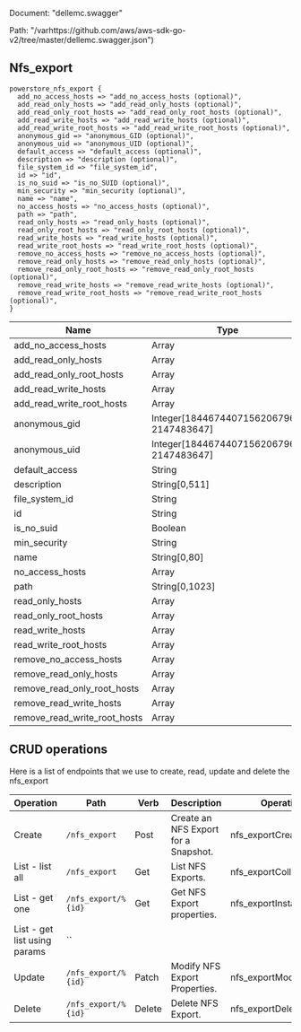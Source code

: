 Document: "dellemc.swagger"


Path: "/varhttps://github.com/aws/aws-sdk-go-v2/tree/master/dellemc.swagger.json")

## Nfs_export



```puppet
powerstore_nfs_export {
  add_no_access_hosts => "add_no_access_hosts (optional)",
  add_read_only_hosts => "add_read_only_hosts (optional)",
  add_read_only_root_hosts => "add_read_only_root_hosts (optional)",
  add_read_write_hosts => "add_read_write_hosts (optional)",
  add_read_write_root_hosts => "add_read_write_root_hosts (optional)",
  anonymous_gid => "anonymous_GID (optional)",
  anonymous_uid => "anonymous_UID (optional)",
  default_access => "default_access (optional)",
  description => "description (optional)",
  file_system_id => "file_system_id",
  id => "id",
  is_no_suid => "is_no_SUID (optional)",
  min_security => "min_security (optional)",
  name => "name",
  no_access_hosts => "no_access_hosts (optional)",
  path => "path",
  read_only_hosts => "read_only_hosts (optional)",
  read_only_root_hosts => "read_only_root_hosts (optional)",
  read_write_hosts => "read_write_hosts (optional)",
  read_write_root_hosts => "read_write_root_hosts (optional)",
  remove_no_access_hosts => "remove_no_access_hosts (optional)",
  remove_read_only_hosts => "remove_read_only_hosts (optional)",
  remove_read_only_root_hosts => "remove_read_only_root_hosts (optional)",
  remove_read_write_hosts => "remove_read_write_hosts (optional)",
  remove_read_write_root_hosts => "remove_read_write_root_hosts (optional)",
}
```

| Name        | Type           | Required       |
| ------------- | ------------- | ------------- |
|add_no_access_hosts | Array | false |
|add_read_only_hosts | Array | false |
|add_read_only_root_hosts | Array | false |
|add_read_write_hosts | Array | false |
|add_read_write_root_hosts | Array | false |
|anonymous_gid | Integer[18446744071562067968, 2147483647] | false |
|anonymous_uid | Integer[18446744071562067968, 2147483647] | false |
|default_access | String | false |
|description | String[0,511] | false |
|file_system_id | String | true |
|id | String | true |
|is_no_suid | Boolean | false |
|min_security | String | false |
|name | String[0,80] | true |
|no_access_hosts | Array | false |
|path | String[0,1023] | true |
|read_only_hosts | Array | false |
|read_only_root_hosts | Array | false |
|read_write_hosts | Array | false |
|read_write_root_hosts | Array | false |
|remove_no_access_hosts | Array | false |
|remove_read_only_hosts | Array | false |
|remove_read_only_root_hosts | Array | false |
|remove_read_write_hosts | Array | false |
|remove_read_write_root_hosts | Array | false |



## CRUD operations

Here is a list of endpoints that we use to create, read, update and delete the nfs_export

| Operation | Path | Verb | Description | OperationID |
| ------------- | ------------- | ------------- | ------------- | ------------- |
|Create|`/nfs_export`|Post|Create an NFS Export for a Snapshot.|nfs_exportCreate|
|List - list all|`/nfs_export`|Get|List NFS Exports.|nfs_exportCollectionQuery|
|List - get one|`/nfs_export/%{id}`|Get|Get NFS Export properties.|nfs_exportInstanceQuery|
|List - get list using params|``||||
|Update|`/nfs_export/%{id}`|Patch|Modify NFS Export Properties.|nfs_exportModify|
|Delete|`/nfs_export/%{id}`|Delete|Delete NFS Export.|nfs_exportDelete|
